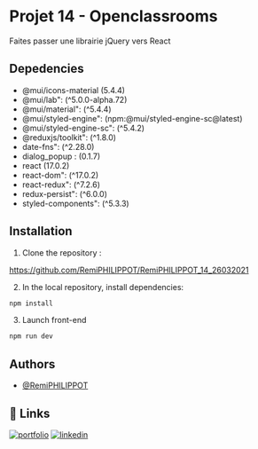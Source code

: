 
# Projet 14 - Openclassrooms

Faites passer une librairie jQuery vers React 


## Depedencies 

- @mui/icons-material (5.4.4)
- @mui/lab": (^5.0.0-alpha.72)
- @mui/material": (^5.4.4)
- @mui/styled-engine": (npm:@mui/styled-engine-sc@latest)
- @mui/styled-engine-sc": (^5.4.2)
- @reduxjs/toolkit": (^1.8.0)
- date-fns": (^2.28.0)
- dialog_popup : (0.1.7)
- react (17.0.2)
- react-dom": (^17.0.2)
- react-redux": (^7.2.6)
- redux-persist": (^6.0.0)
- styled-components": (^5.3.3)
## Installation


1. Clone the repository :

https://github.com/RemiPHILIPPOT/RemiPHILIPPOT_14_26032021

2. In the local repository, install dependencies:

```bash
npm install 

```
3. Launch front-end 
  ```bash
  npm run dev
```
## Authors

- [@RemiPHILIPPOT](https://github.com/RemiPHILIPPOT)


## 🔗 Links
[![portfolio](https://img.shields.io/badge/my_portfolio-000?style=for-the-badge&logo=ko-fi&logoColor=white)](https://linktr.ee/rphilippot)
[![linkedin](https://img.shields.io/badge/linkedin-0A66C2?style=for-the-badge&logo=linkedin&logoColor=white)](https://www.linkedin.com/in/rphilippot/)


